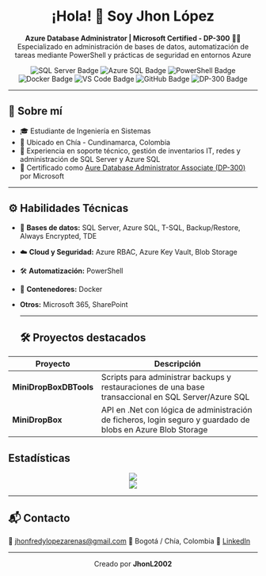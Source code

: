 <h1 align="center">¡Hola! 👋 Soy Jhon López</h1>

<p align="center">
  <strong>Azure Database Administrator | Microsoft Certified - DP-300</strong>
  👨‍💻 Especializado en administración de bases de datos, automatización de tareas mediante PowerShell y prácticas de seguridad en entornos Azure
</p>

<p align="center">
  <img src="https://img.shields.io/badge/SQL%20Server-DBA-blue?logo=microsoftsqlserver&logoColor=white" alt="SQL Server Badge" />
  <img src="https://img.shields.io/badge/Azure%20SQL-Cloud%20Database-0078D4?logo=azure&logoColor=white" alt="Azure SQL Badge" />
  <img src="https://img.shields.io/badge/PowerShell-Scripting-5391FE?logo=powershell&logoColor=white" alt="PowerShell Badge" />
  <img src="https://img.shields.io/badge/Docker-Containers-2496ED?logo=docker&logoColor=white" alt="Docker Badge" />
  <img src="https://img.shields.io/badge/Visual%20Studio%20Code-Editor-007ACC?logo=visualstudiocode&logoColor=white" alt="VS Code Badge" />
  <img src="https://img.shields.io/badge/GitHub-Repos-181717?logo=github&logoColor=white" alt="GitHub Badge" />
  <img src="https://img.shields.io/badge/Microsoft%20Certified-DP--300-blue?logo=microsoft&logoColor=white" alt="DP-300 Badge" />
</p>

---

## 🎯 Sobre mí

- 🎓 Estudiante de Ingeniería en Sistemas
- 📍 Ubicado en Chía - Cundinamarca, Colombia
- 📁 Experiencia en soporte técnico, gestión de inventarios IT, redes y administración de SQL Server y Azure SQL
- 📘 Certificado como [Aure Database Administrator Associate (DP-300)](https://learn.microsoft.com/api/credentials/share/es-es/JhonLopez-1656/689CBE64F36E8C91?sharingId=3EC608BCB593B083) por Microsoft

---

## ⚙️ Habilidades Técnicas

- 🧠 **Bases de datos:** SQL Server, Azure SQL, T-SQL, Backup/Restore, Always Encrypted, TDE
- ☁️ **Cloud y Seguridad:** Azure RBAC, Azure Key Vault, Blob Storage
- 🛠️ **Automatización:** PowerShell
- 🐳 **Contenedores:** Docker
- **Otros:** Microsoft 365, SharePoint

  ---

  ## 🛠️ Proyectos destacados

| Proyecto | Descripción |
| -------- | ------------|
| **MiniDropBoxDBTools** | Scripts para administrar backups y restauraciones de una base transaccional en SQL Server/Azure SQL |
| **MiniDropBox** | API en .Net con lógica de administración de ficheros, login seguro y guardado de blobs en Azure Blob Storage |

## Estadísticas

<p align="center">
  <img src="https://github-readme-stats.vercel.app/api?username=JhonL2002&show_icons=true&theme=tokyonight" />
  <br/>
  <img src="https://github-readme-streak-stats.herokuapp.com/?user=JhonL2002&theme=tokyonight" />
</p>

---

## 📬 Contacto

📧 jhonfredylopezarenas@gmail.com
📍 Bogotá / Chía, Colombia
📝 [LinkedIn](https://www.linkedin.com/in/jflopezar/)

---

<p align="center">
  Creado por <strong>JhonL2002</strong>
</p>
